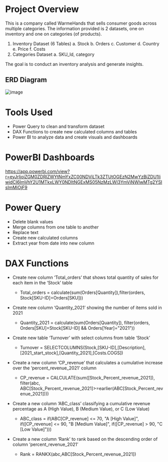 # Project Overview
This is a company called WarmeHands that sells consumer goods across multiple categories. The information provided is 2 datasets, one on inventory and one on categories (of products).

1.	Inventory Dataset (6 Tables)
a.	Stock
b.	Orders
c.	Customer
d.	Country
e.	Price
f.	Costs
2.	Categories Dataset
a.	SKU_Id, category

The goal is to conduct an inventory analysis and generate insights.
 
## ERD Diagram
![image](https://github.com/user-attachments/assets/6b2056cb-2c30-43a6-83dd-aefddeb26ffb)

# Tools Used
- Power Query to clean and transform dataset
- DAX Functions to create new calculated columns and tables
- Power BI to analyze data and create visuals and dashboards

# PowerBI Dashboards
https://app.powerbi.com/view?r=eyJrIjoiZGM0ZDRlZWYtNmYxZC00NDViLTk3ZTUtOGEzN2MwYzBiZDU1IiwidCI6ImVhY2U1MTkxLWY0NDItNGExMS05NzMzLWI3YmViNWIwMTg2YSIsImMiOjF9

# Power Query
- Delete blank values
- Merge columns from one table to another 
- Replace text
- Create new calculated columns
- Extract year from date into new column

# DAX Functions
- Create new column  ‘Total_orders’ that shows total quantity of sales for each item in the ‘Stock’ table
  - Total_orders = calculate(sum(Orders[Quantity]),filter(orders, Stock[SKU-ID]=Orders[SKU]))

- Create new column ‘Quantity_2021’ showing the number of items sold in 2021
  - Quantity_2021 = calculate(sum(Orders[Quantity]), filter(orders, Orders[SKU]=Stock[SKU-ID] && Orders[Year]="2021"))

- Create new table ‘Turnover’ with select columns from table ‘Stock’
  - Turnover = SELECTCOLUMNS(Stock,[SKU-ID],[Description],[2021_start_stock],[Quantity_2021],[Costs.COGS])

- Create a new column ‘CP_revenue’ that calculates a cumulative increase over the ‘percent_revenue_2021’ column
  - CP_revenue = CALCULATE(sum([Stock_Percent_revenue_2021]), filter(abc, ABC[Stock_Percent_revenue_2021]>=earlier(ABC[Stock_Percent_revenue_2021])))

- Create a new column ‘ABC_class’ classifying a cumulative revenue percentage as A (High Value), B (Medium Value), or C (Low Value)
  - ABC_class = if(ABC[CP_revenue] <= 70, "A [High Value]", if([CP_revenue] <= 90, "B [Medium Value]", if([CP_revenue] > 90, "C [Low Value]")))

- Create a new column ‘Rank’ to rank based on the descending order of column ‘percent_revenue_2021’
  - Rank = RANKX(abc,ABC[Stock_Percent_revenue_2021])
